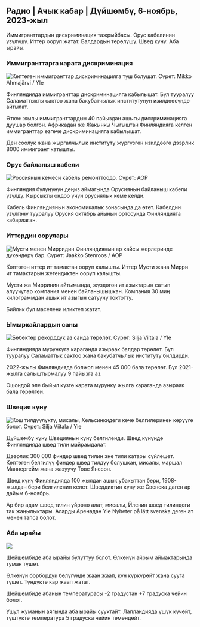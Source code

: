 ## Радио \| Ачык кабар \| Дүйшөмбү, 6-ноябрь, 2023-жыл

Иммигранттардын дискриминация тажрыйбасы. Орус кабелинин үзүлүшү. Иттер ооруп жатат. Балдардын төрөлүшү. Швед күнү. Аба ырайы.

### Иммигранттарга карата дискриминация

![Көптөгөн иммигранттар дискриминацияга туш болушат. Сүрөт: Mikko Ahmajärvi / Yle](https://images.cdn.yle.fi/image/upload/c_crop,h_2485,w_4419,x_0,y_114/ar_1.777777777777777,c_fill,g_faces/610h,q_auto:eco/f_auto/fl_lossy/v1698074800/39-115894164df61298ec3e)

Финляндияда иммигранттар дискриминацияга кабылышат. Бул тууралуу Саламаттыкты сактоо жана бакубатчылык институтунун изилдөөсүндө айтылат.

Өткөн жылы иммигранттардын 40 пайыздан ашыгы дискриминацияга дуушар болгон. Африкадан же Жакынкы Чыгыштан Финляндияга келген иммигранттар өзгөчө дискриминацияга кабылышат.

Ден соолук жана жыргалчылык институту жүргүзгөн изилдөөгө дээрлик 8000 иммигрант катышты.

### Орус байланыш кабели

![Россиянын кемеси кабель ремонттоодо. Сүрөт: AOP](https://images.cdn.yle.fi/image/upload/c_crop,h_3283,w_5838,x_0,y_380/ar_1.7777777777777777,c_fill,g_faces,h_675,w_pr_00/dco_00/d/f_auto/fl_lossy/v1699268142/39-11962776548c5acae94c)

Финляндия булуңунун деңиз аймагында Орусиянын байланыш кабели үзүлдү. Кырсыкты оңдоо үчүн орусиялык кеме келди.

Кабель Финляндиянын экономикалык зонасында да өтөт. Кабелдин үзүлгөнү тууралуу Орусия октябрь айынын ортосунда Финляндияга кабарлаган.

### Иттердин оорулары

![Мусти менен Мирридин Финляндиянын ар кайсы жерлеринде дүкөндөрү бар. Сүрөт: Jaakko Stenroos / AOP](https://images.cdn.yle.fi/image/upload/c_crop,h_2746,w_4883,x_0,y_452/ar_1.777777777777777,c_fill,g_faces,w_06/d_02q_auto:eco/f_auto/fl_lossy/v1699194714/39-11960056547a6fe024cd)

Көптөгөн иттер ит тамактан ооруп калышты. Иттер Мусти жана Мирри ит тамактарын жегендиктен ооруп калышты.

Мусти жа Мирринин айтымында, жүздөгөн ит азыктарын сатып алуучулар компания менен байланышышкан. Компания 30 миң килограммдан ашык ит азыгын сатууну токтотту.

Бийлик бул маселени иликтеп жатат.

### Ымыркайлардын саны

![Бөбөктөр рекорддук аз санда төрөлөт. Сүрөт: Silja Viitala / Yle](https://images.cdn.yle.fi/image/upload/c_crop,h_2812,w_5000,x_0,y_233/ar_1.777777777777777,c_fill,g_faces,w_pr_61/d.q_auto:eco/f_auto/fl_lossy/v1697805617/39-1189261653274b0907f5)

Финляндияда мурункуга караганда азыраак балдар төрөлөт. Бул тууралуу Саламаттык сактоо жана бакубатчылык институту билдирди.

2022-жылы Финляндияда болжол менен 45 000 бала төрөлөт. Бул 2021-жылга салыштырмалуу 9 пайызга аз.

Ошондой эле быйыл күзгө карата мурунку жылга караганда азыраак бала төрөлгөн.

### Швеция күнү

![Кош тилдүүлүктү, мисалы, Хельсинкидеги көчө белгилеринен көрүүгө болот. Сүрөт: Silja Viitala / Yle](https://images.cdn.yle.fi/image/upload/c_crop,h_2813,w_5000,x_0,y_0/ar_1.777777777777777,c_fill,g_faces,h_6710/pr.w.q_auto:eco/f_auto/fl_lossy/v1615970514/39-7850546051bda715b05)

Дүйшөмбү күнү Швециянын күнү белгиленди. Швед күнүндө Финляндияда швед тили майрамдалат.

Дээрлик 300 000 финдер швед тилин эне тили катары сүйлөшөт. Көптөгөн белгилүү финдер швед тилдүү болушкан, мисалы, маршал Маннергейм жана жазуучу Тове Янссон.

Швед күнү Финляндияда 100 жылдан ашык убакыттан бери, 1908-жылдан бери белгиленип келет. Шведдиктин күнү же Свенска даген ар дайым 6-ноябрь.

Ар бир адам швед тилин үйрөнө алат, мисалы, Йленин швед тилиндеги так жаңылыктары. Аларды Аренадан Yle Nyheter på lätt svenska деген ат менен тапса болот.

### Аба ырайы

![](https://images.cdn.yle.fi/image/upload/c_crop,h_1080,w_1919,x_0,y_0/ar_1.7777777777777777,c_fill,g_faces,h_675,w_1200/e/ef_auto/fl_lossy/v1699290254/39-119671665491c7602c1a)

Шейшембиде аба ырайы булуттуу болот. Өлкөнүн айрым аймактарында туман түшөт.

Өлкөнүн борбордук бөлүгүндө жаан жаап, күн күркүрөйт жана сууга түшөт. Түндүктө кар жаап жатат.

Шейшембиде абанын температурасы -2 градустан +7 градуска чейин болот.

Ушул жуманын аягында аба ырайы сууктайт. Лапландияда үшүк күчөйт, түштүктө температура 5 градуска чейин төмөндөйт.